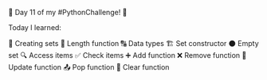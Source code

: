 🌟 Day 11 of my #PythonChallenge! 🐍 

 Today I learned:

🔧 Creating sets
📏 Length function
🔠 Data types
🏗️ Set constructor
🌑 Empty set
🔍 Access items
✅ Check items
➕ Add function
❌ Remove function
🔄 Update function
📤 Pop function
🧹 Clear function
